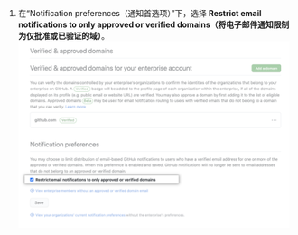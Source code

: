1. 在“Notification preferences（通知首选项）”下，选择 **Restrict email notifications to only approved or verified domains（将电子邮件通知限制为仅批准或已验证的域）**。 ![将电子邮件通知限制为经验证域电子邮件的复选框](/assets/images/help/enterprises/restrict-email-notifications-to-domain-enterprise.png)
